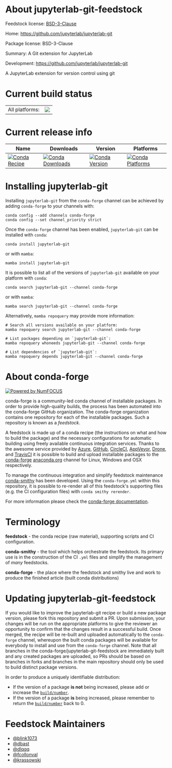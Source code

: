 About jupyterlab-git-feedstock
==============================

Feedstock license: [BSD-3-Clause](https://github.com/conda-forge/jupyterlab-git-feedstock/blob/main/LICENSE.txt)

Home: https://github.com/jupyterlab/jupyterlab-git

Package license: BSD-3-Clause

Summary: A Git extension for JupyterLab

Development: https://github.com/jupyterlab/jupyterlab-git

A JupyterLab extension for version control using git

Current build status
====================


<table><tr><td>All platforms:</td>
    <td>
      <a href="https://dev.azure.com/conda-forge/feedstock-builds/_build/latest?definitionId=3053&branchName=main">
        <img src="https://dev.azure.com/conda-forge/feedstock-builds/_apis/build/status/jupyterlab-git-feedstock?branchName=main">
      </a>
    </td>
  </tr>
</table>

Current release info
====================

| Name | Downloads | Version | Platforms |
| --- | --- | --- | --- |
| [![Conda Recipe](https://img.shields.io/badge/recipe-jupyterlab--git-green.svg)](https://anaconda.org/conda-forge/jupyterlab-git) | [![Conda Downloads](https://img.shields.io/conda/dn/conda-forge/jupyterlab-git.svg)](https://anaconda.org/conda-forge/jupyterlab-git) | [![Conda Version](https://img.shields.io/conda/vn/conda-forge/jupyterlab-git.svg)](https://anaconda.org/conda-forge/jupyterlab-git) | [![Conda Platforms](https://img.shields.io/conda/pn/conda-forge/jupyterlab-git.svg)](https://anaconda.org/conda-forge/jupyterlab-git) |

Installing jupyterlab-git
=========================

Installing `jupyterlab-git` from the `conda-forge` channel can be achieved by adding `conda-forge` to your channels with:

```
conda config --add channels conda-forge
conda config --set channel_priority strict
```

Once the `conda-forge` channel has been enabled, `jupyterlab-git` can be installed with `conda`:

```
conda install jupyterlab-git
```

or with `mamba`:

```
mamba install jupyterlab-git
```

It is possible to list all of the versions of `jupyterlab-git` available on your platform with `conda`:

```
conda search jupyterlab-git --channel conda-forge
```

or with `mamba`:

```
mamba search jupyterlab-git --channel conda-forge
```

Alternatively, `mamba repoquery` may provide more information:

```
# Search all versions available on your platform:
mamba repoquery search jupyterlab-git --channel conda-forge

# List packages depending on `jupyterlab-git`:
mamba repoquery whoneeds jupyterlab-git --channel conda-forge

# List dependencies of `jupyterlab-git`:
mamba repoquery depends jupyterlab-git --channel conda-forge
```


About conda-forge
=================

[![Powered by
NumFOCUS](https://img.shields.io/badge/powered%20by-NumFOCUS-orange.svg?style=flat&colorA=E1523D&colorB=007D8A)](https://numfocus.org)

conda-forge is a community-led conda channel of installable packages.
In order to provide high-quality builds, the process has been automated into the
conda-forge GitHub organization. The conda-forge organization contains one repository
for each of the installable packages. Such a repository is known as a *feedstock*.

A feedstock is made up of a conda recipe (the instructions on what and how to build
the package) and the necessary configurations for automatic building using freely
available continuous integration services. Thanks to the awesome service provided by
[Azure](https://azure.microsoft.com/en-us/services/devops/), [GitHub](https://github.com/),
[CircleCI](https://circleci.com/), [AppVeyor](https://www.appveyor.com/),
[Drone](https://cloud.drone.io/welcome), and [TravisCI](https://travis-ci.com/)
it is possible to build and upload installable packages to the
[conda-forge](https://anaconda.org/conda-forge) [anaconda.org](https://anaconda.org/)
channel for Linux, Windows and OSX respectively.

To manage the continuous integration and simplify feedstock maintenance
[conda-smithy](https://github.com/conda-forge/conda-smithy) has been developed.
Using the ``conda-forge.yml`` within this repository, it is possible to re-render all of
this feedstock's supporting files (e.g. the CI configuration files) with ``conda smithy rerender``.

For more information please check the [conda-forge documentation](https://conda-forge.org/docs/).

Terminology
===========

**feedstock** - the conda recipe (raw material), supporting scripts and CI configuration.

**conda-smithy** - the tool which helps orchestrate the feedstock.
                   Its primary use is in the construction of the CI ``.yml`` files
                   and simplify the management of *many* feedstocks.

**conda-forge** - the place where the feedstock and smithy live and work to
                  produce the finished article (built conda distributions)


Updating jupyterlab-git-feedstock
=================================

If you would like to improve the jupyterlab-git recipe or build a new
package version, please fork this repository and submit a PR. Upon submission,
your changes will be run on the appropriate platforms to give the reviewer an
opportunity to confirm that the changes result in a successful build. Once
merged, the recipe will be re-built and uploaded automatically to the
`conda-forge` channel, whereupon the built conda packages will be available for
everybody to install and use from the `conda-forge` channel.
Note that all branches in the conda-forge/jupyterlab-git-feedstock are
immediately built and any created packages are uploaded, so PRs should be based
on branches in forks and branches in the main repository should only be used to
build distinct package versions.

In order to produce a uniquely identifiable distribution:
 * If the version of a package **is not** being increased, please add or increase
   the [``build/number``](https://docs.conda.io/projects/conda-build/en/latest/resources/define-metadata.html#build-number-and-string).
 * If the version of a package **is** being increased, please remember to return
   the [``build/number``](https://docs.conda.io/projects/conda-build/en/latest/resources/define-metadata.html#build-number-and-string)
   back to 0.

Feedstock Maintainers
=====================

* [@blink1073](https://github.com/blink1073/)
* [@dbast](https://github.com/dbast/)
* [@dlqqq](https://github.com/dlqqq/)
* [@fcollonval](https://github.com/fcollonval/)
* [@krassowski](https://github.com/krassowski/)

